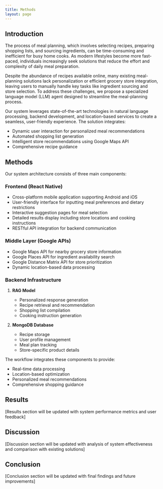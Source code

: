 ```yaml
---
title: Methods
layout: page
---
```


## Introduction

The process of meal planning, which involves selecting recipes, preparing shopping lists, and sourcing ingredients, can be time-consuming and inefficient for busy home cooks. As modern lifestyles become more fast-paced, individuals increasingly seek solutions that reduce the effort and complexity of daily meal preparation.

Despite the abundance of recipes available online, many existing meal-planning solutions lack personalization or efficient grocery store integration, leaving users to manually handle key tasks like ingredient sourcing and store selection. To address these challenges, we propose a specialized language model (LLM) agent designed to streamline the meal-planning process.

Our system leverages state-of-the-art technologies in natural language processing, backend development, and location-based services to create a seamless, user-friendly experience. The solution integrates:
- Dynamic user interaction for personalized meal recommendations
- Automated shopping list generation
- Intelligent store recommendations using Google Maps API
- Comprehensive recipe guidance

## Methods

Our system architecture consists of three main components:

### Frontend (React Native)
- Cross-platform mobile application supporting Android and iOS
- User-friendly interface for inputting meal preferences and dietary restrictions
- Interactive suggestion pages for meal selection
- Detailed results display including store locations and cooking instructions
- RESTful API integration for backend communication

### Middle Layer (Google APIs)
- Google Maps API for nearby grocery store information
- Google Places API for ingredient availability search
- Google Distance Matrix API for store prioritization
- Dynamic location-based data processing

### Backend Infrastructure
1. **RAG Model**
   - Personalized response generation
   - Recipe retrieval and recommendation
   - Shopping list compilation
   - Cooking instruction generation

2. **MongoDB Database**
   - Recipe storage
   - User profile management
   - Meal plan tracking
   - Store-specific product details

The workflow integrates these components to provide:
- Real-time data processing
- Location-based optimization
- Personalized meal recommendations
- Comprehensive shopping guidance

## Results

[Results section will be updated with system performance metrics and user feedback]

## Discussion

[Discussion section will be updated with analysis of system effectiveness and comparison with existing solutions]

## Conclusion

[Conclusion section will be updated with final findings and future improvements]